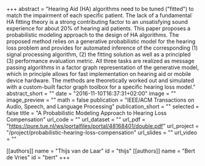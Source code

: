 +++
abstract = "Hearing Aid (HA) algorithms need to be tuned (\"fitted\") to match the impairment of each specific patient. The lack of a fundamental HA fitting theory is a strong contributing factor to an unsatisfying sound experience for about 20% of hearing aid patients. This paper proposes a probabilistic modeling approach to the design of HA algorithms. The proposed method relies on a generative probabilistic model for the hearing loss problem and provides for automated inference of the corresponding (1) signal processing algorithm, (2) the fitting solution as well as a principled (3) performance evaluation metric. All three tasks are realized as message passing algorithms in a factor graph representation of the generative model, which in principle allows for fast implementation on hearing aid or mobile device hardware. The methods are theoretically worked out and simulated with a custom-built factor graph toolbox for a specific hearing loss model."
abstract_short = ""
date = "2016-11-10T16:37:31+02:00"
image = ""
image_preview = ""
math = false
publication = "IEEE/ACM Transactions on Audio, Speech, and Language Processing"
publication_short = ""
selected = false
title = "A Probabilistic Modeling Approach to Hearing Loss Compensation"
url_code = ""
url_dataset = ""
url_pdf = "https://pure.tue.nl/ws/portalfiles/portal/48168401/double.pdf"
url_project = "/project/probabilistic-hearing-loss-compensation"
url_slides = ""
url_video = ""

[[authors]]
    name = "Thijs van de Laar"
    id = "thijs"
[[authors]]
    name = "Bert de Vries"
    id = "bert"
+++
